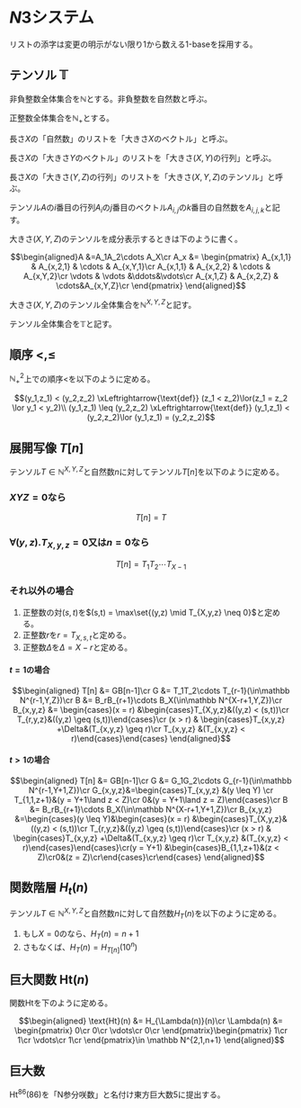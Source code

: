 # $N3$システム

リストの添字は変更の明示がない限り1から数える1-baseを採用する。

## テンソル $\mathbb{T}$

非負整数全体集合を$\mathbb N$とする。非負整数を自然数と呼ぶ。

正整数全体集合を$\mathbb N_+$とする。

長さ$X$の「自然数」のリストを「大きさ$X$のベクトル」と呼ぶ。

長さ$X$の「大きさ$Y$のベクトル」のリストを「大きさ$(X,Y)$の行列」と呼ぶ。

長さ$X$の「大きさ$(Y,Z)$の行列」のリストを「大きさ$(X,Y,Z)$のテンソル」と呼ぶ。

テンソル$A$の$i$番目の行列$A_i$の$j$番目のベクトル$A_{i,j}$の$k$番目の自然数を$A_{i,j,k}$と記す。

大きさ$(X,Y,Z)$のテンソルを成分表示するときは下のように書く。

$$\begin{aligned}A &=A_1A_2\cdots A_X\cr
A_x &= \begin{pmatrix}
A_{x,1,1} & A_{x,2,1} & \cdots & A_{x,Y,1}\cr
A_{x,1,1} & A_{x,2,2} & \cdots & A_{x,Y,2}\cr
\vdots  & \vdots  &\ddots&\vdots\cr
A_{x,1,Z} & A_{x,2,Z} & \cdots&A_{x,Y,Z}\cr
\end{pmatrix}
\end{aligned}$$

大きさ$(X,Y,Z)$のテンソル全体集合を$\mathbb N^{X,Y,Z}$と記す。

テンソル全体集合を$\mathbb T$と記す。

## 順序 $<,\leq$

$\mathbb N^2_+$上での順序$<$を以下のように定める。

$$(y_1,z_1) < (y_2,z_2) \xLeftrightarrow{\text{def}} (z_1 < z_2)\lor(z_1 = z_2 \lor y_1 < y_2)\\
(y_1,z_1) \leq (y_2,z_2) \xLeftrightarrow{\text{def}} (y_1,z_1) < (y_2,z_2)\lor (y_1,z_1) = (y_2,z_2)$$

## 展開写像 $T[n]$

テンソル$T \in \mathbb N^{X,Y,Z}$と自然数$n$に対してテンソル$T[n]$を以下のように定める。

### $XYZ = 0$なら

$$T[n] = T$$

### $\forall(y,z).T_{X,y,z} = 0$又は$n=0$なら

$$T[n] = T_1T_2\cdots T_{X-1}$$

### それ以外の場合

1. 正整数の対$(s,t)$を$(s,t) = \max\set{(y,z) \mid T_{X,y,z} \neq 0}$と定める。
1. 正整数$r$を$r = T_{X,s,t}$と定める。
1. 正整数$\Delta$を$\Delta = X - r$と定める。

#### $t=1$の場合

$$\begin{aligned}
T[n] &= GB[n-1]\cr
G &= T_1T_2\cdots T_{r-1}(\in\mathbb N^{r-1,Y,Z})\cr
B &= B_rB_{r+1}\cdots B_X(\in\mathbb N^{X-r+1,Y,Z})\cr
B_{x,y,z} &= \begin{cases}(x = r) &\begin{cases}T_{X,y,z}&((y,z) < (s,t))\cr T_{r,y,z}&((y,z) \geq (s,t))\end{cases}\cr (x > r) & \begin{cases}T_{x,y,z} +\Delta&(T_{x,y,z} \geq r)\cr T_{x,y,z} &(T_{x,y,z} < r)\end{cases}\end{cases}
\end{aligned}$$

#### $t > 1$の場合

$$\begin{aligned}
T[n] &= GB[n-1]\cr
G &= G_1G_2\cdots G_{r-1}(\in\mathbb N^{r-1,Y+1,Z})\cr
G_{x,y,z}&=\begin{cases}T_{x,y,z} &(y \leq Y) \cr T_{1,1,z+1}&(y = Y+1\land z < Z)\cr 0&(y = Y+1\land z = Z)\end{cases}\cr
B &= B_rB_{r+1}\cdots B_X(\in\mathbb N^{X-r+1,Y+1,Z})\cr
B_{x,y,z} &=\begin{cases}(y \leq Y)&\begin{cases}(x = r) &\begin{cases}T_{X,y,z}&((y,z) < (s,t))\cr T_{r,y,z}&((y,z) \geq (s,t))\end{cases}\cr (x > r) & \begin{cases}T_{x,y,z} +\Delta&(T_{x,y,z} \geq r)\cr T_{x,y,z} &(T_{x,y,z} < r)\end{cases}\end{cases}\cr(y = Y+1) &\begin{cases}B_{1,1,z+1}&(z < Z)\cr0&(z = Z)\cr\end{cases}\cr\end{cases}
\end{aligned}$$

## 関数階層 $H_t(n)$

テンソル$T \in \mathbb N^{X,Y,Z}$と自然数$n$に対して自然数$H_T(n)$を以下のように定める。

1. もし$X=0$のなら、$H_T(n) = n+1$
1. さもなくば、$H_T(n) = H_{T[n]}(10^n)$

## 巨大関数 $\text{Ht}(n)$

関数$\text{Ht}$を下のように定める。

$$\begin{aligned}
\text{Ht}(n) &= H_{\Lambda(n)}(n)\cr
\Lambda(n) &= \begin{pmatrix}
0\cr
0\cr
\vdots\cr
0\cr
\end{pmatrix}\begin{pmatrix}
1\cr
1\cr
\vdots\cr
1\cr
\end{pmatrix}\in \mathbb N^{2,1,n+1}
\end{aligned}$$

## 巨大数

$\text{Ht}^{86}(86)$を「N参分咲数」と名付け東方巨大数5に提出する。
